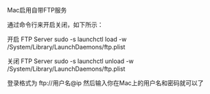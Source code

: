 Mac启用自带FTP服务

通过命令行来开启关闭，如下所示：

开启 FTP Server
sudo -s launchctl load -w /System/Library/LaunchDaemons/ftp.plist

关闭 FTP Server
sudo -s launchctl unload -w /System/Library/LaunchDaemons/ftp.plist

登录格式为 ftp://用户名@ip
然后输入你在Mac上的用户名和密码就可以了
